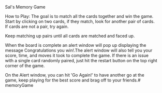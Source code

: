 Sal's Memory Game

How to Play:
The goal is to match all the cards together and win the game.
Start by clicking on two cards, if they match, look for another pair of cards. If cards are not a pair, try again.

Keep matching up pairs until all cards are matched and faced up.

When the board is complete an alert window will pop up displaying the message Congratulations you win!.The alert window will also tell you your score, time, and moves it took to complete the game. If there is an issue with a single card randomly paired, just hit the restart button on the top right corner of the game.

On the Alert window, you can hit 'Go Again!' to have another go at the game, keep playing for the best score and brag off to your friends.# memoryGame

